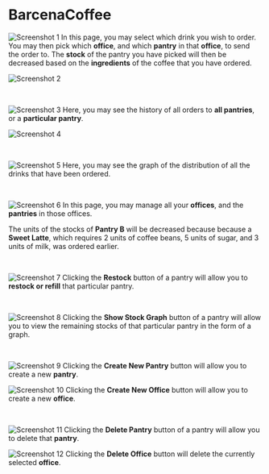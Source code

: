 # BarcenaCoffee

![Screenshot 1](https://raw.githubusercontent.com/Alycse/BarcenaCoffee/master/Screenshots/1-Order-Coffee.jpg)
In this page, you may select which drink you wish to order.
You may then pick which **office**, and which **pantry** in that **office**, to send the order to.
The **stock** of the pantry you have picked will then be decreased based on the **ingredients** of the coffee that you have ordered.

![Screenshot 2](https://raw.githubusercontent.com/Alycse/BarcenaCoffee/master/Screenshots/2-Order-Coffee-Success.jpg)

&nbsp;

![Screenshot 3](https://raw.githubusercontent.com/Alycse/BarcenaCoffee/master/Screenshots/3-Order-Coffee-History.jpg)
Here, you may see the history of all orders to **all pantries**, or a **particular pantry**.

![Screenshot 4](https://raw.githubusercontent.com/Alycse/BarcenaCoffee/master/Screenshots/5-Order-History-Filled.jpg)

&nbsp;

![Screenshot 5](https://raw.githubusercontent.com/Alycse/BarcenaCoffee/master/Screenshots/4-Drink-Distribution-Graph.jpg)
Here, you may see the graph of the distribution of all the drinks that have been ordered.

&nbsp;

![Screenshot 6](https://raw.githubusercontent.com/Alycse/BarcenaCoffee/master/Screenshots/6-Manage.jpg)
In this page, you may manage all your **offices**, and the **pantries** in those offices.

The units of the stocks of **Pantry B** will be decreased because because a **Sweet Latte**,
which requires 2 units of coffee beans, 5 units of sugar, and 3 units of milk, was ordered earlier.

&nbsp;

![Screenshot 7](https://raw.githubusercontent.com/Alycse/BarcenaCoffee/master/Screenshots/8-Restocking.jpg)
Clicking the **Restock** button of a pantry will allow you to **restock or refill** that particular pantry.

&nbsp;

![Screenshot 8](https://raw.githubusercontent.com/Alycse/BarcenaCoffee/master/Screenshots/7-Pantry-Stock-Graph.jpg)
Clicking the **Show Stock Graph** button of a pantry will allow you to view the remaining stocks of that particular pantry in the form of a graph.

&nbsp;

![Screenshot 9](https://raw.githubusercontent.com/Alycse/BarcenaCoffee/master/Screenshots/9-Create-Pantry.jpg)
Clicking the **Create New Pantry** button will allow you to create a new **pantry**.

![Screenshot 10](https://raw.githubusercontent.com/Alycse/BarcenaCoffee/master/Screenshots/10-Create-Office.jpg)
Clicking the **Create New Office** button will allow you to create a new **office**.

&nbsp;

![Screenshot 11](https://raw.githubusercontent.com/Alycse/BarcenaCoffee/master/Screenshots/11-Delete-Pantry.jpg)
Clicking the **Delete Pantry** button of a pantry will allow you to delete that **pantry**.

![Screenshot 12](https://raw.githubusercontent.com/Alycse/BarcenaCoffee/master/Screenshots/12-Delete-Office.jpg)
Clicking the **Delete Office** button will delete the currently selected **office**.


